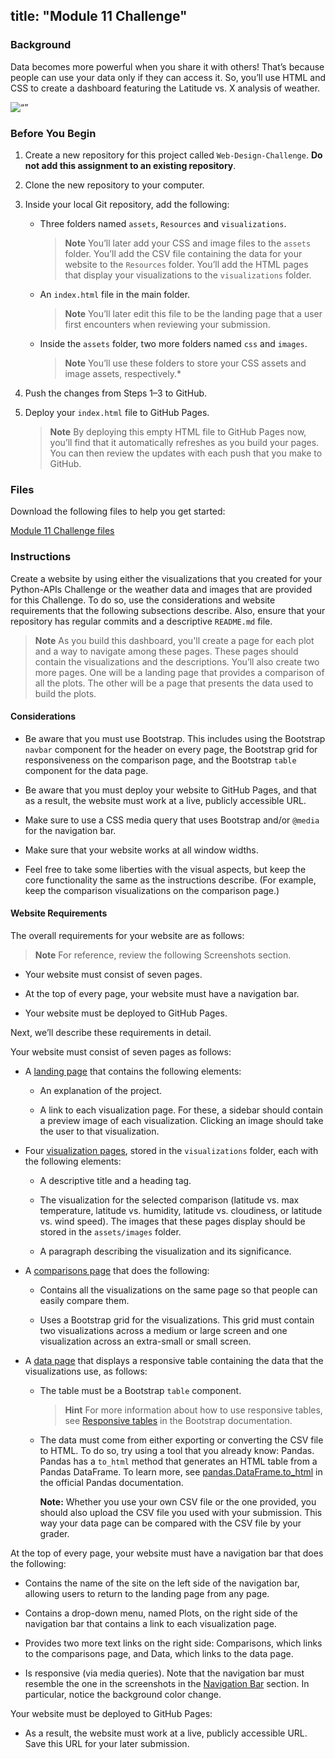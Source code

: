 title: "Module 11 Challenge"
---

<div id="bootcamp"><p><img style="display: none;" src="https://static.bc-edx.com/data/dl-1-1/m11/lms/img/banner.jpg" alt="lesson banner" /></p>

### Background

Data becomes more powerful when you share it with others! That’s because people can use your data only if they can access it. So, you’ll use HTML and CSS to create a dashboard featuring the Latitude vs. X analysis of weather.

![“”](https://static.bc-edx.com/data/dl-1-1/m11/lms/img/landingResize.jpg)

### Before You Begin

1. Create a new repository for this project called `Web-Design-Challenge`. **Do not add this assignment to an existing repository**.

2. Clone the new repository to your computer.

3. Inside your local Git repository, add the following:

    * Three folders named `assets`, `Resources` and `visualizations`.

      > **Note** You’ll later add your CSS and image files to the `assets` folder. You’ll add the CSV file containing the data for your website to the `Resources` folder. You’ll add the HTML pages that display your visualizations to the `visualizations` folder.

    * An `index.html` file in the main folder.

      > **Note** You’ll later edit this file to be the landing page that a user first encounters when reviewing your submission.

    * Inside the `assets` folder, two more folders named `css` and `images`.

      > **Note** You’ll use these folders to store your CSS assets and image assets, respectively.*

4. Push the changes from Steps 1&ndash;3 to GitHub.

5. Deploy your `index.html` file to GitHub Pages.

    > **Note** By deploying this empty HTML file to GitHub Pages now, you’ll find that it automatically refreshes as you build your pages. You can then review the updates with each push that you make to GitHub.

### Files

Download the following files to help you get started:

[Module 11 Challenge files](https://static.bc-edx.com/data/dl-1-1/m11/lms/starter/Starter_Code.zip)

### Instructions

Create a website by using either the visualizations that you created for your Python-APIs Challenge or the weather data and images that are provided for this Challenge. To do so, use the considerations and website requirements that the following subsections describe. Also, ensure that your repository has regular commits and a descriptive `README.md` file.

> **Note** As you build this dashboard, you'll create a page for each plot and a way to navigate among these pages. These pages should contain the visualizations and the descriptions. You’ll also create two more pages. One will be a landing page that provides a comparison of all the plots. The other will be a page that presents the data used to build the plots.

#### Considerations

* Be aware that you must use Bootstrap. This includes using the Bootstrap `navbar` component for the header on every page, the Bootstrap grid for responsiveness on the comparison page, and the Bootstrap `table` component for the data page.

* Be aware that you must deploy your website to GitHub Pages, and that as a result, the website must work at a live, publicly accessible URL.

* Make sure to use a CSS media query that uses Bootstrap and/or `@media` for the navigation bar.

* Make sure that your website works at all window widths.

* Feel free to take some liberties with the visual aspects, but keep the core functionality the same as the instructions describe. (For example, keep the comparison visualizations on the comparison page.)

#### Website Requirements

The overall requirements for your website are as follows:

> **Note** For reference, review the following Screenshots section.

* Your website must consist of seven pages.

* At the top of every page, your website must have a navigation bar.

* Your website must be deployed to GitHub Pages.

Next, we’ll describe these requirements in detail.

Your website must consist of seven pages as follows:

* A [landing page](#landing-page) that contains the following elements:

  * An explanation of the project.

  * A link to each visualization page. For these, a sidebar should contain a preview image of each visualization. Clicking an image should take the user to that visualization.

* Four [visualization pages](#visualization-pages), stored in the `visualizations` folder, each with the following elements:

  * A descriptive title and a heading tag.

  * The visualization for the selected comparison (latitude vs. max temperature, latitude vs. humidity, latitude vs. cloudiness, or latitude vs. wind speed). The images that these pages display should be stored in the `assets/images` folder.

  * A paragraph describing the visualization and its significance.

* A [comparisons page](#comparisons-page) that does the following:

  * Contains all the visualizations on the same page so that people can easily compare them.

  * Uses a Bootstrap grid for the visualizations. This grid must contain two visualizations across a medium or large screen and one visualization across an extra-small or small screen.

* A [data page](#data-page) that displays a responsive table containing the data that the visualizations use, as follows:

  * The table must be a Bootstrap `table` component.

    > **Hint** For more information about how to use responsive tables, see [Responsive tables](https://getbootstrap.com/docs/4.3/content/tables/#responsive-tables) in the Bootstrap documentation.

  * The data must come from either exporting or converting the CSV file to HTML. To do so, try using a tool that you already know: Pandas. Pandas has a `to_html` method that generates an HTML table from a Pandas DataFrame. To learn more, see [pandas.DataFrame.to_html](https://pandas.pydata.org/pandas-docs/version/0.17.0/generated/pandas.DataFrame.to_html.html) in the official Pandas documentation.

    **Note:** Whether you use your own CSV file or the one provided, you should also upload the CSV file you used with your submission. This way your data page can be compared with the CSV file by your grader.

At the top of every page, your website must have a navigation bar that does the following:

* Contains the name of the site on the left side of the navigation bar, allowing users to return to the landing page from any page.

* Contains a drop-down menu, named Plots, on the right side of the navigation bar that contains a link to each visualization page.

* Provides two more text links on the right side: Comparisons, which links to the comparisons page, and Data, which links to the data page.

* Is responsive (via media queries). Note that the navigation bar must resemble the one in the screenshots in the [Navigation Bar](#navigation-bar) section. In particular, notice the background color change.

Your website must be deployed to GitHub Pages:

* As a result, the website must work at a live, publicly accessible URL. Save this URL for your later submission.
